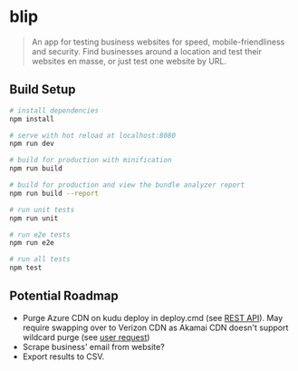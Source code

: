 # blip

> An app for testing business websites for speed, mobile-friendliness and security. Find businesses around a location and test their websites en masse, or just test one website by URL.


## Build Setup

``` bash
# install dependencies
npm install

# serve with hot reload at localhost:8080
npm run dev

# build for production with minification
npm run build

# build for production and view the bundle analyzer report
npm run build --report

# run unit tests
npm run unit

# run e2e tests
npm run e2e

# run all tests
npm test
```

## Potential Roadmap
- Purge Azure CDN on kudu deploy in deploy.cmd (see [REST API](https://docs.microsoft.com/en-us/rest/api/cdn/Endpoints/PurgeContent)). May require swapping over to Verizon CDN as Akamai CDN doesn't support wildcard purge (see [user request](https://feedback.azure.com/forums/169397-cdn/suggestions/16800949-make-full-purge-and-wildcard-purge-for-akamai-cdn))
- Scrape business' email from website?
- Export results to CSV.
